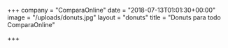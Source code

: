 +++
company = "ComparaOnline"
date = "2018-07-13T01:01:30+00:00"
image = "/uploads/donuts.jpg"
layout = "donuts"
title = "Donuts para todo ComparaOnline"

+++

